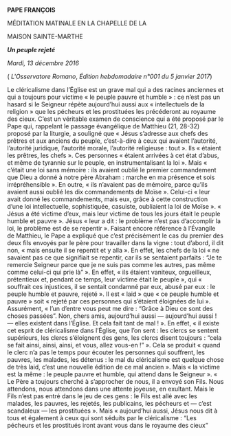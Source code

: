 **PAPE FRANÇOIS**

MÉDITATION MATINALE EN LA CHAPELLE DE LA

MAISON SAINTE-MARTHE

***Un peuple rejeté***

*Mardi, 13 décembre 2016*

( *L'Osservatore Romano*, *Édition hebdomadaire n°001 du 5 janvier 2017*)

Le cléricalisme dans l’Église est un grave mal qui a des racines anciennes et qui a toujours pour victime « le peuple pauvre et humble » : ce n’est pas un hasard si le Seigneur répète aujourd’hui aussi aux « intellectuels de la religion » que les pécheurs et les prostituées les précéderont au royaume des cieux. C’est un véritable examen de conscience qui a été proposé par le Pape qui, rappelant le passage évangélique de Matthieu (21, 28-32) proposé par la liturgie, a souligné que « Jésus s’adresse aux chefs des prêtres et aux anciens du peuple, c’est-à-dire à ceux qui avaient l’autorité, l’autorité juridique, l’autorité morale, l’autorité religieuse : tout ». Ils « étaient les prêtres, les chefs ». Ces personnes « étaient arrivées à cet état d’abus, et même de tyrannie sur le peuple, en instrumentalisant la loi ». Mais « c’était une loi sans mémoire : ils avaient oublié le premier commandement que Dieu a donné à notre père Abraham : marche en ma présence et sois irrépréhensible ». En outre, « ils n’avaient pas de mémoire, parce qu’ils avaient aussi oublié les dix commandements de Moïse ». Celui-ci « leur avait donné les commandements, mais eux, grâce à cette construction d’une loi intellectuelle, sophistiquée, casuiste, oubliaient la loi de Moïse ». « Jésus a été victime d’eux, mais leur victime de tous les jours était le peuple humble et pauvre ». Jésus « leur a dit : le problème n’est pas d’accomplir la loi, le problème est de se repentir ». Faisant encore référence à l’Évangile de Matthieu, le Pape a expliqué que c’est précisément le cas du premier des deux fils envoyés par le père pour travailler dans la vigne : tout d’abord, il dit non, « mais ensuite il se repentit et y alla ». En effet, les chefs de la loi « ne savaient pas ce que signifiait se repentir, car ils se sentaient parfaits : “Je te remercie Seigneur parce que je ne suis pas comme les autres, pas même comme celui-ci qui prie là” ». En effet, « ils étaient vaniteux, orgueilleux, prétentieux et, pendant ce temps, leur victime était le peuple », qui « souffrait ces injustices, il se sentait condamné par eux, abusé par eux : le peuple humble et pauvre, rejeté ». Il est « laid » que « ce peuple humble et pauvre » soit « rejeté par ces personnes qui s’étaient éloignées de lui ». Assurément, « l’un d’entre vous peut me dire : “Grâce à Dieu ce sont des choses passées”. Non, chers amis, aujourd’hui aussi — aujourd’hui aussi ! — elles existent dans l’Église. Et cela fait tant de mal ! ». En effet, « il existe cet esprit de cléricalisme dans l’Église, que l’on sent : les clercs se sentent supérieurs, les clercs s’éloignent des gens, les clercs disent toujours : “cela se fait ainsi, ainsi, ainsi, et vous, allez vous-en !” ». Cela se produit « quand le clerc n’a pas le temps pour écouter les personnes qui souffrent, les pauvres, les malades, les détenus : le mal du cléricalisme est quelque chose de très laid, c’est une nouvelle édition de ce mal ancien ». Mais « la victime est la même : le peuple pauvre et humble, qui attend dans le Seigneur ». « Le Père a toujours cherché à s’approcher de nous, il a envoyé son Fils. Nous attendons, nous attendons dans une attente joyeuse, en exultant. Mais le Fils n’est pas entré dans le jeu de ces gens : le Fils est allé avec les malades, les pauvres, les rejetés, les publicains, les pécheurs et — c’est scandaleux — les prostituées ». Mais « aujourd’hui aussi, Jésus nous dit à tous et également à ceux qui sont séduits par le cléricalisme : “Les pécheurs et les prostitués iront avant vous dans le royaume des cieux”